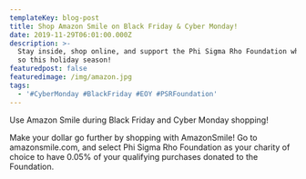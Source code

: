 ```yaml
---
templateKey: blog-post
title: Shop Amazon Smile on Black Friday & Cyber Monday!
date: 2019-11-29T06:01:00.000Z
description: >-
  Stay inside, shop online, and support the Phi Sigma Rho Foundation while doing
  so this holiday season! 
featuredpost: false
featuredimage: /img/amazon.jpg
tags:
  - '#CyberMonday #BlackFriday #EOY #PSRFoundation'
---
```

Use Amazon Smile during Black Friday and Cyber Monday shopping!

Make your dollar go further by shopping with AmazonSmile! Go to amazonsmile.com, and select Phi Sigma Rho Foundation as your charity of choice to have 0.05% of your qualifying purchases donated to the Foundation.
